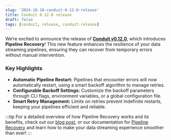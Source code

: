 ```yaml
---
slug: '2024-10-10-conduit-0-12-0-release'
title: Conduit 0.12.0 release
draft: false
tags: [conduit, release, conduit-release]
---
```


We’re excited to announce the release of [**Conduit v0.12.0**](https://github.com/ConduitIO/conduit/releases/tag/v0.12.0), which introduces **Pipeline Recovery**! This new feature enhances the resilience of your data streaming pipelines, ensuring they can recover from temporary errors without manual intervention.

<!--truncate-->

### Key Highlights

-  **Automatic Pipeline Restart:** Pipelines that encounter errors will now automatically restart, using a smart backoff algorithm to manage retries.
-  **Configurable Backoff Settings:** Customize the backoff parameters through CLI flags, environment variables, or a global configuration file.
-  **Smart Retry Management:** Limits on retries prevent indefinite restarts, keeping your pipelines efficient and reliable.

:::tip
For a detailed overview of how Pipeline Recovery works and its benefits, check out our [blog post](https://meroxa.com/blog/unlocking-resilience:-conduit-v0.12.0-introduces-pipeline-recovery/), or our documentation for [Pipeline Recovery](/docs/using/other-features/pipeline-recovery) and learn how to make your data streaming experience smoother than ever!
:::

